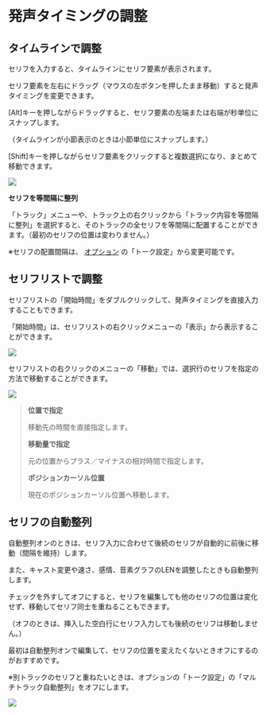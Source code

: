 


発声タイミングの調整
==========


  


タイムラインで調整
---------


 セリフを入力すると、タイムラインにセリフ要素が表示されます。
   

 セリフ要素を左右にドラッグ（マウスの左ボタンを押したまま移動）すると発声タイミングを変更できます。
   

 \[Alt]キーを押しながらドラッグすると、セリフ要素の左端または右端が秒単位にスナップします。
   

 （タイムラインが小節表示のときは小節単位にスナップします。）
   

 \[Shift]キーを押しながらセリフ要素をクリックすると複数選択になり、まとめて移動できます。
   

  


![](../../image/kt02_01_w.png)

  

**セリフを等間隔に整列**
  

 「トラック」メニューや、トラック上の右クリックから「トラック内容を等間隔に整列」を選択すると、そのトラックの全セリフを等間隔に配置することができます。（最初のセリフの位置は変わりません。）
   

 ※セリフの配置間隔は、
 [オプション](https://cevio.jp/guide/cevio_ai/option/) 
 の「トーク設定」から変更可能です。
   

セリフリストで調整
---------


 セリフリストの「開始時間」をダブルクリックして、発声タイミングを直接入力することもできます。
   

 「開始時間」は、セリフリストの右クリックメニューの「表示」から表示することができます。
   

  


![](../../image/tk01_07.png)

  

 セリフリストの右クリックのメニューの「移動」では、選択行のセリフを指定の方法で移動することができます。
   

  


![](../../image/tk01_move.png)

  


> **位置で指定**
>   
> 
>  移動先の時間を直接指定します。
>    
> 
>   
> 
> **移動量で指定**
>   
> 
>  元の位置からプラス／マイナスの相対時間で指定します。
>    
> 
>   
> 
> **ポジションカーソル位置**
>   
> 
>  現在のポジションカーソル位置へ移動します。


セリフの自動整列
--------


 自動整列オンのときは、セリフ入力に合わせて後続のセリフが自動的に前後に移動（間隔を維持）します。
   

 また、キャスト変更や速さ、感情、音素グラフのLENを調整したときも自動整列します。
   

 チェックを外すしてオフにすると、セリフを編集しても他のセリフの位置は変化せず、移動してセリフ同士を重ねることもできます。
   

 （オフのときは、挿入した空白行にセリフ入力しても後続のセリフは移動しません。）
   

 最初は自動整列オンで編集して、セリフの位置を変えたくないときオフにするのがおすすめです。
   

 ※別トラックのセリフと重ねたいときは、オプションの「トーク設定」の「マルチトラック自動整列」をオフにします。
   

  


![](../../image/tk01_autoadjust.png)





